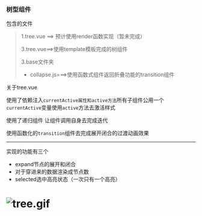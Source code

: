 ### 树型组件

包含的文件

> 1.tree.vue ==> 预计使用render函数实现（暂未完成）
> 
> 3.tree.vue==>使用template模板完成的树组件
> 
> 3.base文件夹 
> - collapse.js===>使用函数式组件返回折叠功能的transition组件

关于tree.vue

使用了依赖注入`currentActive属性和active方法`所有子组件公用一个`currentActive`变量使用`active`方法去激活样式

使用了递归组件 让组件调用自身去完成迭代

使用函数化的`transition`组件去完成展开闭合的过渡动画效果 

---

实现的功能有三个

* expand节点的展开和闭合
* 对于穿进来的数据渲染成节点数
* selected选中高亮状态（一次只有一个高亮）

![tree.gif](https://panali.oss-cn-hangzhou.aliyuncs.com/github%E4%BB%93%E5%BA%93/MyComponent/Tree%E7%BB%84%E4%BB%B6/tree.gif)
=======
